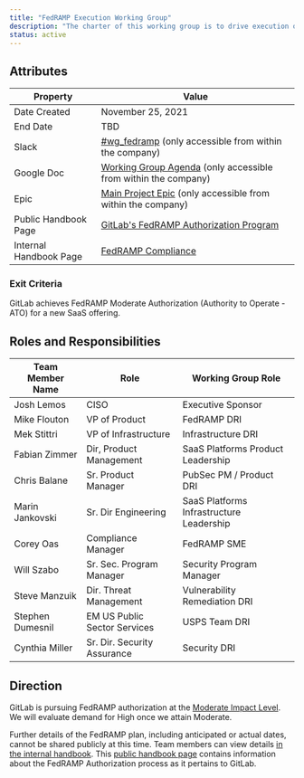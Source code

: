```yaml
---
title: "FedRAMP Execution Working Group"
description: "The charter of this working group is to drive execution of FedRAMP compliance."
status: active
---
```


## Attributes

| Property        | Value             |
|-----------------|-------------------|
| Date Created    | November 25, 2021 |
| End Date        | TBD               |
| Slack           | [#wg_fedramp](https://gitlab.slack.com/archives/C0110E0NMT9) (only accessible from within the company) |
| Google Doc      | [Working Group Agenda](https://docs.google.com/document/d/1WcpsW_XwS_te-yGXHaRyKH827e_jXHamlbJm5CEx0E4/edit?usp=sharing) (only accessible from within the company) |
| Epic            | [Main Project Epic](https://gitlab.com/groups/gitlab-org/-/epics/8455) (only accessible from within the company) |
| Public Handbook Page | [GitLab's FedRAMP Authorization Program](/handbook/security/security-assurance/dedicated-compliance/fedramp-compliance.md) |
| Internal Handbook Page | [FedRAMP Compliance](https://internal.gitlab.com/handbook/engineering/fedramp-compliance/) |

### Exit Criteria

GitLab achieves FedRAMP Moderate Authorization (Authority to Operate - ATO) for a new SaaS offering.

## Roles and Responsibilities

| Team Member Name | Role                         | Working Group Role                       |
|------------------|------------------------------|------------------------------------------|
| Josh Lemos       | CISO                         | Executive Sponsor                        |
| Mike Flouton     | VP of Product                | FedRAMP DRI                              |
| Mek Stittri      | VP of Infrastructure         | Infrastructure DRI                       |
| Fabian Zimmer    | Dir, Product Management      | SaaS Platforms Product Leadership        |
| Chris Balane     | Sr. Product Manager          | PubSec PM / Product DRI                  |
| Marin Jankovski  | Sr. Dir Engineering          | SaaS Platforms Infrastructure Leadership |
| Corey Oas        | Compliance Manager           | FedRAMP SME                              |
| Will Szabo       | Sr. Sec. Program Manager     | Security Program Manager                 |
| Steve Manzuik    | Dir. Threat Management       | Vulnerability Remediation DRI            |
| Stephen Dumesnil | EM US Public Sector Services | USPS Team DRI                            |
| Cynthia Miller   | Sr. Dir. Security Assurance  | Security DRI                             |

## Direction

GitLab is pursuing FedRAMP authorization at the [Moderate Impact Level](https://www.fedramp.gov/understanding-baselines-and-impact-levels/#moderate-impact-level).
We will evaluate demand for High once we attain Moderate.

Further details of the FedRAMP plan, including anticipated or actual dates, cannot be shared publicly at this time.
Team members can view details [in the internal handbook](https://internal.gitlab.com/handbook/engineering/fedramp-compliance/). This [public handbook page](https://handbook.gitlab.com/handbook/security/security-assurance/dedicated-compliance/fedramp-compliance.md) contains information about the FedRAMP Authorization process as it pertains to GitLab.
